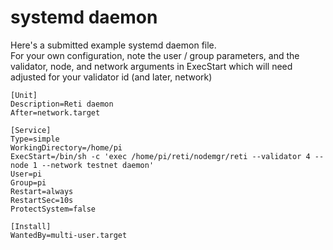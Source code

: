 # systemd daemon

Here's a submitted example systemd daemon file.\
For your own configuration, note the user / group parameters, and the validator, node, and network arguments in ExecStart which will need adjusted for your validator id (and later, network)

```systemd
[Unit]
Description=Reti daemon
After=network.target

[Service]
Type=simple
WorkingDirectory=/home/pi
ExecStart=/bin/sh -c 'exec /home/pi/reti/nodemgr/reti --validator 4 --node 1 --network testnet daemon'
User=pi
Group=pi
Restart=always
RestartSec=10s
ProtectSystem=false

[Install]
WantedBy=multi-user.target
```
